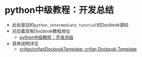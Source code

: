 # python中级教程：开发总结

* 此处是旧的`python_intermediate_tutorial`的Docbook源码
* 对应着现有Docbook教程地址
  * [python中级教程：开发总结](https://www.crifan.org/files/doc/docbook/python_intermediate_tutorial/release/html/python_intermediate_tutorial.html)
* 具体说明详见
  * [crifan/crifanDocbookTemplate: crifan Docbook Template](https://github.com/crifan/crifanDocbookTemplate)
